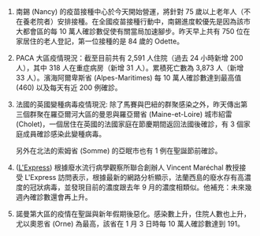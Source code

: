 1. 南錫 \(Nancy\) 的疫苗接種中心於今天開始營運，將針對 75 歲以上老年人（不在養老院者）安排接種。在全國疫苗接種行動中，南錫進度較優先是因為該市大都會區的每 10 萬人確診數促使有關當局加速腳步。昨天早上共有 750 位在家居住的老人登記，第一位接種的是 84 歲的 Odette。
1. PACA 大區疫情現況：截至目前共有 2,591 人住院（過去 24 小時新增 200 人），其中 318 人在重症病房（新增 31 人）。累積死亡數為 3,873 人（新增 33 人）。濱海阿爾卑斯省 \(Alpes-Maritimes\) 每 10 萬人確診數達到最高值 \(460\) 以及每天有近 200 例確診。
1. 法國的英國變種病毒疫情現況: 除了馬賽與巴紐的群聚感染之外，昨天傳出第三個群聚在羅亞爾河大區的曼恩與羅亞爾省 \(Maine-et-Loire\) 城市紹雷 \(Cholet\)，一個居住在英國的法國家庭在節慶期間返回法國後確診，有 3 個家庭成員確診感染此變種病毒。

   另外在北法的索姆省 \(Somme\) 的亞眠市也有 1 例在聖誕節前確診。

1. ([L'Express](https://tinyurl.com/yk329576)) 根據廢水流行病學觀察所聯合創辦人 Vincent Maréchal 教授接受 L'Express 訪問表示，根據最新的網路分析顯示，法蘭西島的廢水存有高濃度的冠狀病毒，並發現目前的濃度跟去年 9 月的濃度相類似。他補充：未來幾週內確診數還會再上升。
1. 諾曼第大區的疫情在聖誕與新年假期後惡化。感染數上升，住院人數也上升，尤以奧恩省 \(Orne\) 為最高，該省在 1 月 3 日時每 10 萬人確診數達到 191。